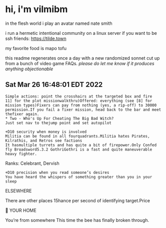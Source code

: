 # hi, i'm vilmibm

in the flesh world i play an avatar named nate smith

i run a hermetic intentional community on a linux server if you want to be ssh friends: https://tilde.town

my favorite food is mapo tofu

this readme regenerates once a day with a new randomized sonnet cut up from a bunch of video game FAQs.
_please do let me know if it produces anything objectionable_

## Sat Mar 26 16:48:01 EDT 2022

    Simple actions: point the crosshairs at the targeted box and fire
    11] for the plot missionwalkthru)Offered: everything (see [8] for mission types)Fixers can pay from nothing (yes, a rip-off) to 30000 permission.If you fail a fixer mission, head back to the bar and meet thefixer again.
    * Two - Who's Up For Cheating The Big Bad Witch?
    Just set nav to thejump point and set autopilot
    
    +D10 security when money is involved
    Militia can be found in all fourquadrants.Militia hates Pirates, Kilrathis, and Retros see factions
    It hasmultiple turrets and has quite a bit of firepower.Only Confed fly Broadsword5.3.2 GothriGothri is a fast and quite maneuverable heavy fighter.
      Ranks: Celebrant, Dervish
    
    +D10 precision when you read someone’s desires
    You have heard the whispers of something greater than you in your sleep
      ELSEWHERE  There are other places
    15 hance per second of identifying target.Price
    
        YOUR HOME  You’re from somewhere
    This time the bee has finally broken through.
